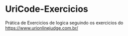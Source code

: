 # UriCode-Exercicios

Prática de Exercicios de logica seguindo os exercicios do https://www.urionlinejudge.com.br/

